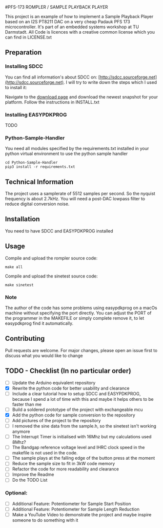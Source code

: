 #PFS-173 ROMPLER /  SAMPLE PLAYBACK PLAYER

This project is an example of how to implement a Sample Playback Player based on an I2S PT8211 DAC on a very cheap
Padauk PFS 173 microcontroller. It's part of an embedded systems workshop at TU Darmstadt. All Code is licences with a
creative common license which you can find in LICENSE.txt

## Preparation

### Installing SDCC
You can find all information's about SDCC on: [http://sdcc.sourceforge.net](http://sdcc.sourceforge.net).
I will try to write down the steps which I used to install it:

Navigate to the [download page](https://sourceforge.net/projects/sdcc/files/) and download the newest snapshot for your
platform.
Follow the instructions in INSTALL.txt

### Installing EASYPDKPROG

TODO

### Python-Sample-Handler
You need all modules specified by the requirements.txt installed in your python virtual environment to use the
python sample handler
```
cd Python-Sample-Handler
pip3 install -r requirements.txt 
```

## Technical Information

The project uses a samplerate of 5512 samples per second. So the nyquist frequency is about 2.7kHz.
You will need a post-DAC lowpass filter to reduce digital conversion noise. 

## Installation

You need to have SDCC and EASYPDKPROG installed
 

## Usage
Compile and upload the rompler source code:
```
make all
```

Compile and upload the sinetest source code:
```
make sinetest
```

### Note

The author of the code has some problems using easypdkprog on a macOs machine without specifying the port directly.
You can adjust the PORT of the programmer in the MAKEFILE or simply complete remove it, to let easypdkprog find it
automatically.

## Contributing
Pull requests are welcome. For major changes, please open an issue first to discuss what you would like to change

## TODO - Checklist (In no particular order)

- [ ] Update the Arduino equivalent repository
- [x] Rewrite the python code for better usability and clearance 
- [ ] Include a clear tutorial how to setup SDCC and EASYPDKPROG, because I spend a lot of time with this and maybe it 
helps others to be faster than me
- [ ] Build a soldered prototype of the project with exchangeable mcu
- [x] Add the python code for sample conversion to the repository 
- [ ] Add pictures of the project to the repository
- [ ] I removed the sine data from the sample.h, so the sinetest isn't working anymore
- [ ] The Interrupt Timer is initialised with 16Mhz but my calculations used 8Mhz?
- [ ] The Bandgap reference voltage level and IHRC clock speed in the makefile is not used in the code.
- [ ] The sample plays at the falling edge of the button press at the moment
- [ ] Reduce the sample size to fit in 3kW code memory
- [ ] Refactor the code for more readability and clearance
- [ ] Improve the Readme
- [ ] Do the TODO List

### Optional:
- [ ] Additional Feature: Potentiometer for Sample Start Position
- [ ] Additional Feature: Potentiometer for Sample Length Reduction
- [ ] Make a YouTube Video to demonstrate the project and maybe inspire someone to do something with it
